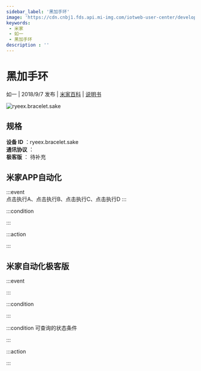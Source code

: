 ```yaml
---
sidebar_label: '黑加手环'
image: 'https://cdn.cnbj1.fds.api.mi-img.com/iotweb-user-center/developer_1678870889980MSIG1N1l.png?GalaxyAccessKeyId=AKVGLQWBOVIRQ3XLEW&Expires=9223372036854775807&Signature=BSWWSLGUcPOHRuIj2/lEehFe6HQ='
keywords: 
 - 米家
 - 如一
 - 黑加手环
description : ''
---
```

# 黑加手环

如一 | 2018/9/7 发布 | [米家百科](https://home.mi.com/webapp/content/baike/product/index.html?model=ryeex.bracelet.sake) | [说明书](https://home.mi.com/views/introduction.html?model=ryeex.bracelet.sake&region=cn)

![ryeex.bracelet.sake](https://cdn.cnbj1.fds.api.mi-img.com/iotweb-user-center/developer_1678870889980MSIG1N1l.png?GalaxyAccessKeyId=AKVGLQWBOVIRQ3XLEW&Expires=9223372036854775807&Signature=BSWWSLGUcPOHRuIj2/lEehFe6HQ=)

## 规格  
> 
**设备 ID** ：ryeex.bracelet.sake  
**通讯协议** ：  
**极客版**  ： 待补充 


## 米家APP自动化  

:::event  
点击执行A、点击执行B、点击执行C、点击执行D
:::

:::condition  

:::

:::action   

:::

## 米家自动化极客版  

:::event  

:::

:::condition  

:::

:::condition 可查询的状态条件  

:::

:::action  

:::

        
